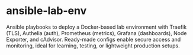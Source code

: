 # ansible-lab-env
Ansible playbooks to deploy a Docker-based lab environment with Traefik (TLS), Authelia (auth), Prometheus (metrics), Grafana (dashboards), Node Exporter, and cAdvisor. Ready-made configs enable secure access and monitoring, ideal for learning, testing, or lightweight production setups.

